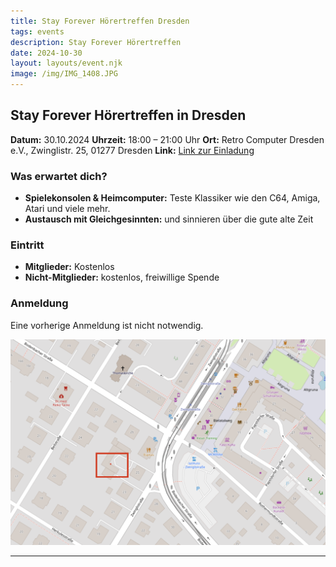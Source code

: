 ```yaml
---
title: Stay Forever Hörertreffen Dresden
tags: events
description: Stay Forever Hörertreffen 
date: 2024-10-30
layout: layouts/event.njk
image: /img/IMG_1408.JPG
---
```


## Stay Forever Hörertreffen in Dresden

**Datum:** 30.10.2024
**Uhrzeit:** 18:00 – 21:00 Uhr
**Ort:** Retro Computer Dresden e.V., Zwinglistr. 25, 01277 Dresden
**Link:** [Link zur Einladung](https://community.stayforever.de/t/01277-dresden-sachsen/4868)

### Was erwartet dich?

- **Spielekonsolen & Heimcomputer:** Teste Klassiker wie den C64, Amiga, Atari und viele mehr.
- **Austausch mit Gleichgesinnten:** und sinnieren über die gute alte Zeit

### Eintritt

- **Mitglieder:** Kostenlos  
- **Nicht-Mitglieder:** kostenlos, freiwillige Spende

### Anmeldung

Eine vorherige Anmeldung ist nicht notwendig.

[![Hier findet ihr uns](/img/map.PNG)](https://maps.app.goo.gl/UbUe2dcVb5bqeUsBA)

---